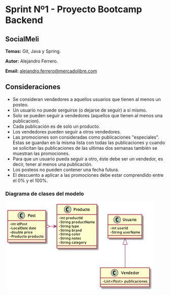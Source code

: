 # Sprint Nº1 - Proyecto Bootcamp Backend
## SocialMeli

**Temas:** Git, Java y Spring.

**Autor:** Alejandro Ferrero.

**Email:** alejandro.ferrero@mercadolibre.com

## Consideraciones
 - Se consideran vendedores a aquellos usuarios que tienen al menos un posteo.
 - Un usuario no puede serguirse (o dejarse de seguir) a sí mismo.
 - Solo se pueden seguir a vendedores (aquellos que tienen al menos una publicacion).
 - Cada publicación es de solo un producto.
 - Los vendedores pueden seguir a otros vendedores.
 - Las promociones son consideradas como publicaciones "especiales". 
Estas se guardan en la misma lista con todas las publicaciones y cuando se solicitan las publicaciones de las ultimas dos semanas también se muestran las promociones.
 - Para que un usuario pueda seguir a otro, éste debe ser un vendedor, es decir, tener al menos una publicación.
 - Los posteos no pueden contener una fecha futura.
 - El descuento a aplicar a las promociones debe estar comprendido entre el 0% y el 100%.

### Diagrama de clases del modelo
![alt text](doc/socialmeli_class_diagram/SocialMeli.png)